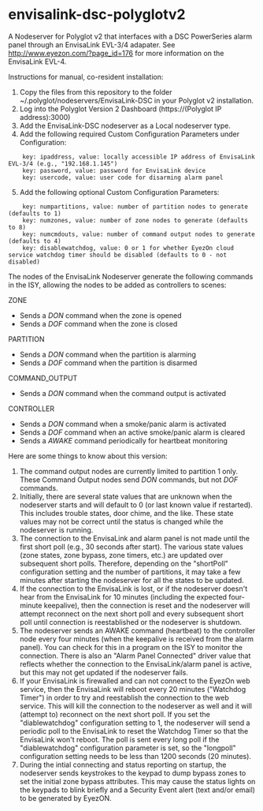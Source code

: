 # envisalink-dsc-polyglotv2
A Nodeserver for Polyglot v2 that interfaces with a DSC PowerSeries alarm panel through an EnvisaLink EVL-3/4 adapater. See http://www.eyezon.com/?page_id=176 for more information on the EnvisaLink EVL-4.

Instructions for manual, co-resident installation:

1. Copy the files from this repository to the folder ~/.polyglot/nodeservers/EnvisaLink-DSC in your Polyglot v2 installation.
2. Log into the Polyglot Version 2 Dashboard (https://(Polyglot IP address):3000)
3. Add the EnvisaLink-DSC nodeserver as a Local nodeserver type.
4. Add the following required Custom Configuration Parameters under Configuration:
```
    key: ipaddress, value: locally accessible IP address of EnvisaLink EVL-3/4 (e.g., "192.168.1.145")
    key: password, value: password for EnvisaLink device
    key: usercode, value: user code for disarming alarm panel
```
5. Add the following optional Custom Configuration Parameters:
```
    key: numpartitions, value: number of partition nodes to generate (defaults to 1)
    key: numzones, value: number of zone nodes to generate (defaults to 8)
    key: numcmdouts, value: number of command output nodes to generate (defaults to 4)
    key: disablewatchdog, value: 0 or 1 for whether EyezOn cloud service watchdog timer should be disabled (defaults to 0 - not disabled)
```
The nodes of the EnvisaLink Nodeserver generate the following commands in the ISY, allowing the nodes to be added as controllers to scenes:

ZONE
- Sends a *DON* command when the zone is opened
- Sends a *DOF* command when the zone is closed

PARTITION
- Sends a *DON* command when the partition is alarming
- Sends a *DOF* command when the partition is disarmed

COMMAND_OUTPUT
- Sends a *DON* command when the command output is activated

CONTROLLER
- Sends a *DON* command when a smoke/panic alarm is activated
- Sends a *DOF* command when an active smoke/panic alarm is cleared
- Sends a *AWAKE* command periodically for heartbeat monitoring

Here are some things to know about this version:

1. The command output nodes are currently limited to partition 1 only. These Command Output nodes send *DON* commands, but not *DOF* commands.
2. Initially, there are several state values that are unknown when the nodeserver starts and will default to 0 (or last known value if restarted). This includes trouble states, door chime, and the like. These state values may not be correct until the status is changed while the nodeserver is running.
3. The connection to the EnvisaLink and alarm panel is not made until the first short poll (e.g., 30 seconds after start). The various state values (zone states, zone bypass, zone timers, etc.) are updated over subsequent short polls. Therefore, depending on the "shortPoll" configuration setting and the number of partitions, it may take a few minutes after starting the nodeserver for all the states to be updated.
4. If the connection to the EnvisaLink is lost, or if the nodeserver doesn't hear from the EnvisaLink for 10 minutes (including the expected four-minute keepalive), then the connection is reset and the nodeserver will attempt reconnect on the next short poll and every subsequent short poll until connection is reestablished or the nodeserver is shutdown.
5. The nodeserver sends an AWAKE command (heartbeat) to the controller node every four minutes (when the keepalive is received from the alarm panel). You can check for this in a program on the ISY to monitor the connection. There is also an "Alarm Panel Connected" driver value that reflects whether the connection to the EnvisaLink/alarm panel is active, but this may not get updated if the nodeserver fails.
6. If your EnvisaLink is firewalled and can not connect to the EyezOn web service, then the EnvisaLink will reboot every 20 minutes ("Watchdog Timer") in order to try and reestablish the connection to the web service. This will kill the connection to the nodeserver as well and it will (attempt to) reconnect on the next short poll. If you set the "diablewatchdog" configuration setting to 1, the nodeserver will send a periodic poll to the EnvisaLink to reset the Watchdog Timer so that the EnvisaLink won't reboot. The poll is sent every long poll if the "diablewatchdog" configuration parameter is set, so the "longpoll" configuration setting needs to be less than 1200 seconds (20 minutes).
7. During the intial connecting and status reporting on startup, the nodeserver sends keystrokes to the keypad to dump bypass zones to set the initial zone bypass attributes. This may cause the status lights on the keypads to blink briefly and a Security Event alert (text and/or email) to be generated by EyezON.

